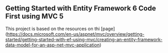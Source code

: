 ## Getting Started with Entity Framework 6 Code First using MVC 5
This project is based on the resources on thi [page] (https://docs.microsoft.com/en-us/aspnet/mvc/overview/getting-started/getting-started-with-ef-using-mvc/creating-an-entity-framework-data-model-for-an-asp-net-mvc-application)
